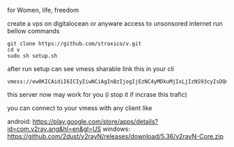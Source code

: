 
for Women, life, freedom


create a vps on digitalocean or anyware access to unsonsored internet
run bellow commands
```
git clone https://github.com/straxico/v.git
cd v
sudo sh setup.sh
```

after run setup  can see vmess sharable link this in your cli

```
vmess://ew0KICAidiI6ICIyIiwNCiAgInBzIjogIjEzNC4yMDkuMjIxLjIzNS93cyIsDQogICJhZGQiOiAiMTM0LjIwOS4yMjEuMjM1IiwNCiAgInBvcnQiOiAiMTAxMyIsDQogICJpZCI6ICIyMWU2ODg3OS00NWI4LTQ3ZDgtOTE1OC1iNTQzNzc1MGZkNDQiLA0KICAiYWlkIjogIjEwIiwNCiAgInNjeSI6ICJhdXRvIiwNCiAgIm5ldCI6ICJ3cyIsDQogICJ0eXBlIjogIm5vbmUiLA0KICAiaG9zdCI6ICIiLA0KICAicGF0aCI6ICIiLA0KICAidGxzIjogIiIsDQogICJzbmkiOiAiIiwNCiAgImFscG4iOiAiIg0KfQ==
```
this server now may work for you (i stop it if incrase this trafic)

you can connect to your vmess with any client like

android: https://play.google.com/store/apps/details?id=com.v2ray.ang&hl=en&gl=US
windows: https://github.com/2dust/v2rayN/releases/download/5.36/v2rayN-Core.zip


